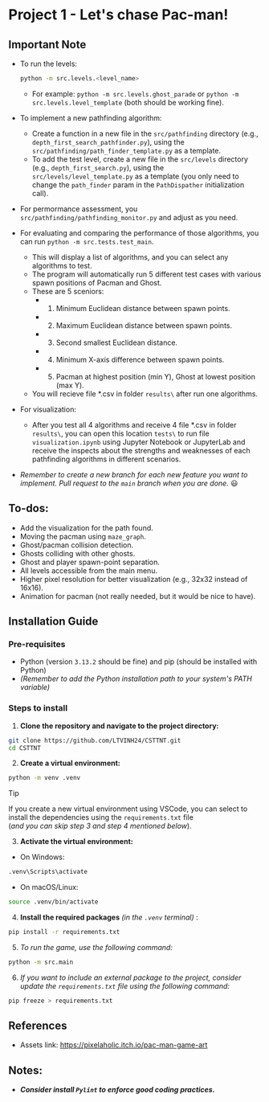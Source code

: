 # Project 1 - Let's chase Pac-man!

## Important Note

- To run the levels:

  ```bash
  python -m src.levels.<level_name>
  ```

  - For example: `python -m src.levels.ghost_parade` or `python -m src.levels.level_template` (both should be working fine).

- To implement a new pathfinding algorithm:

  - Create a function in a new file in the `src/pathfinding` directory (e.g., `depth_first_search_pathfinder.py`), using the `src/pathfinding/path_finder_template.py` as a template.
  - To add the test level, create a new file in the `src/levels` directory (e.g., `depth_first_search.py`), using the `src/levels/level_template.py` as a template (you only need to change the `path_finder` param in the `PathDispather` initialization call).

- For permormance assessment, you `src/pathfinding/pathfinding_monitor.py` and adjust as you need.

- For evaluating and comparing the performance of those algorithms, you can run `python -m src.tests.test_main`. 

  - This will display a list of algorithms, and you can select any algorithms to test. 
  - The program will automatically run 5 different test cases with various spawn positions of Pacman and Ghost.
  - These are 5 sceniors:
    * 1. Minimum Euclidean distance between spawn points.
    * 2. Maximum Euclidean distance between spawn points.
    * 3. Second smallest Euclidean distance.
    * 4. Minimum X-axis difference between spawn points.
    * 5. Pacman at highest position (min Y), Ghost at lowest position (max Y).
  - You will recieve file *.csv in folder `results\` after run one algorithms.

- For visualization:

  - After you test all 4 algorithms and receive 4 file *.csv in folder `results\`, you can open this location `tests\` to run file `visualization.ipynb` using Jupyter Notebook or JupyterLab and receive the inspects about the strengths and weaknesses of each pathfinding algorithms in different scenarios.


- _Remember to create a new branch for each new feature you want to implement. Pull request to the `main` branch when you are done._ :smiley:

## To-dos:

- Add the visualization for the path found.
- Moving the pacman using `maze_graph`.
- Ghost/pacman collision detection.
- Ghosts colliding with other ghosts.
- Ghost and player spawn-point separation.
- All levels accessible from the main menu.
- Higher pixel resolution for better visualization (e.g., 32x32 instead of 16x16).
- Animation for pacman (not really needed, but it would be nice to have).

## Installation Guide

### Pre-requisites

- Python (version `3.13.2` should be fine) and pip (should be installed with Python)
- _(Remember to add the Python installation path to your system's PATH variable)_

### Steps to install

1. **Clone the repository and navigate to the project directory:**

```bash
git clone https://github.com/LTVINH24/CSTTNT.git
cd CSTTNT
```

2. **Create a virtual environment:**

```bash
python -m venv .venv
```

> [!Tip]
> If you create a new virtual environment using VSCode, you can select to install the dependencies using the `requirements.txt` file\
> (_and you can skip step 3 and step 4 mentioned below_).

3. **Activate the virtual environment:**

- On Windows:

```bash
.venv\Scripts\activate
```

- On macOS/Linux:

```bash
source .venv/bin/activate
```

4. **Install the required packages** _(in the `.venv` terminal)_ :

```bash
pip install -r requirements.txt
```

5. _To run the game, use the following command:_

```bash
python -m src.main
```

6. _If you want to include an external package to the project, consider update the `requirements.txt` file using the following command:_

```bash
pip freeze > requirements.txt
```

## References

- Assets link: https://pixelaholic.itch.io/pac-man-game-art

## Notes:

- **_Consider install `Pylint` to enforce good coding practices._**
